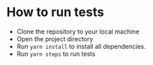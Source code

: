 # How to run tests

- Clone the repository to your local machine
- Open the project directory
- Run `yarn install` to install all dependencies.
- Run `yarn steps` to run tests


